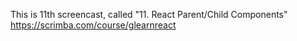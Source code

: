 This is 11th screencast, called "11. React Parent/Child Components"<br />
https://scrimba.com/course/glearnreact
